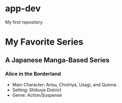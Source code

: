 # app-dev
My first repository

# My Favorite Series
## A Japanese Manga-Based Series
### Alice in the Borderland

- Main Character: Arisu, Chishiya, Usagi, and Quinna.
- Setting: Shibuya District
- Genre: Action/Suspense
